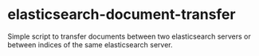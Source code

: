 # elasticsearch-document-transfer
Simple script to transfer documents between two elasticsearch servers or between indices of the same elasticsearch server.
